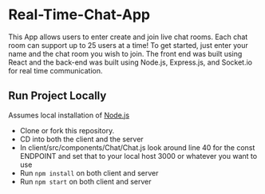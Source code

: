 # Real-Time-Chat-App
This App allows users to enter create and join live chat rooms.  Each chat room can support up to 25 users at a time!  To get started, just enter your name and the chat room you wish to join.  The front end was built using React and the back-end was built using Node.js, Express.js, and Socket.io for real time communication. 

## Run Project Locally
Assumes local installation of [Node.js](https://nodejs.org)
* Clone or fork this repository.
* CD into both the client and the server
* In client/src/components/Chat/Chat.js look around line 40 for the const ENDPOINT and set that to your local host 3000 or whatever you want to use
* Run `npm install` on both client and server
* Run `npm start` on both client and server

